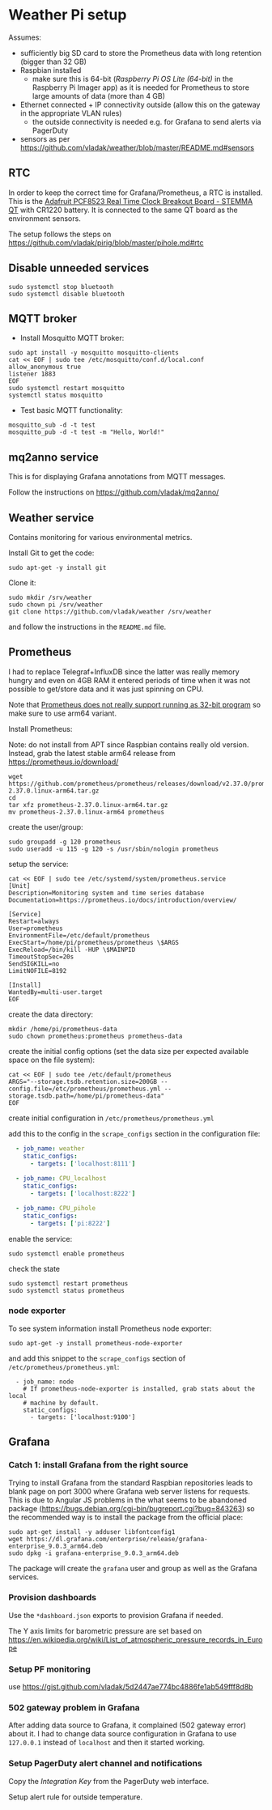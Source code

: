 # Weather Pi setup

Assumes:
  - sufficiently big SD card to store the Prometheus data with long retention (bigger than 32 GB)
  - Raspbian installed
    - make sure this is 64-bit (_Raspberry Pi OS Lite (64-bit)_ in the Raspberry Pi Imager app) as it is needed for Prometheus to store large amounts of data (more than 4 GB)
  - Ethernet connected + IP connectivity outside (allow this on the gateway in the appropriate VLAN rules)
    - the outside connectivity is needed e.g. for Grafana to send alerts via PagerDuty
  - sensors as per https://github.com/vladak/weather/blob/master/README.md#sensors

## RTC

In order to keep the correct time for Grafana/Prometheus, a RTC is installed. This is the [Adafruit PCF8523 Real Time Clock Breakout Board - STEMMA QT](https://www.adafruit.com/product/5189) with CR1220 battery. It is connected to the same QT board as the environment sensors.

The setup follows the steps on https://github.com/vladak/pirig/blob/master/pihole.md#rtc

## Disable unneeded services

```
sudo systemctl stop bluetooth
sudo systemctl disable bluetooth
```

## MQTT broker

- Install Mosquitto MQTT broker:
```
sudo apt install -y mosquitto mosquitto-clients
cat << EOF | sudo tee /etc/mosquitto/conf.d/local.conf
allow_anonymous true
listener 1883
EOF
sudo systemctl restart mosquitto
systemctl status mosquitto
```
- Test basic MQTT functionality:
```
mosquitto_sub -d -t test
mosquitto_pub -d -t test -m "Hello, World!"
```

## mq2anno service

This is for displaying Grafana annotations from MQTT messages.

Follow the instructions on https://github.com/vladak/mq2anno/

## Weather service

Contains monitoring for various environmental metrics.

Install Git to get the code:
```
sudo apt-get -y install git
```

Clone it:
```
sudo mkdir /srv/weather
sudo chown pi /srv/weather
git clone https://github.com/vladak/weather /srv/weather
```

and follow the instructions in the `README.md` file.

## Prometheus

I had to replace Telegraf+InfluxDB since the latter was really memory hungry and even on 4GB RAM it entered periods of time
when it was not possible to get/store data and it was just spinning on CPU.

Note that [Prometheus does not really support running as 32-bit program](https://github.com/prometheus/prometheus/issues/4392#issuecomment-433721793) so make sure to use arm64 variant.

Install Prometheus:

Note: do not install from APT since Raspbian contains really old version. Instead, grab the latest stable arm64 release from https://prometheus.io/download/

```
wget https://github.com/prometheus/prometheus/releases/download/v2.37.0/prometheus-2.37.0.linux-arm64.tar.gz
cd
tar xfz prometheus-2.37.0.linux-arm64.tar.gz
mv prometheus-2.37.0.linux-arm64 prometheus
```

create the user/group:
```
sudo groupadd -g 120 prometheus
sudo useradd -u 115 -g 120 -s /usr/sbin/nologin prometheus
```

setup the service:

```
cat << EOF | sudo tee /etc/systemd/system/prometheus.service
[Unit]
Description=Monitoring system and time series database
Documentation=https://prometheus.io/docs/introduction/overview/

[Service]
Restart=always
User=prometheus
EnvironmentFile=/etc/default/prometheus
ExecStart=/home/pi/prometheus/prometheus \$ARGS
ExecReload=/bin/kill -HUP \$MAINPID
TimeoutStopSec=20s
SendSIGKILL=no
LimitNOFILE=8192

[Install]
WantedBy=multi-user.target
EOF
```

create the data directory:
```
mkdir /home/pi/prometheus-data
sudo chown prometheus:prometheus prometheus-data
```

create the initial config options (set the data size per expected available space on the file system):
```
cat << EOF | sudo tee /etc/default/prometheus
ARGS="--storage.tsdb.retention.size=200GB --config.file=/etc/prometheus/prometheus.yml --storage.tsdb.path=/home/pi/prometheus-data"
EOF
```

create initial configuration in `/etc/prometheus/prometheus.yml`

add this to the config in the `scrape_configs` section in the configuration file:
```yml
  - job_name: weather
    static_configs:
      - targets: ['localhost:8111']
      
  - job_name: CPU_localhost
    static_configs:
      - targets: ['localhost:8222']

  - job_name: CPU_pihole
    static_configs:
      - targets: ['pi:8222']
```

enable the service:

```
sudo systemctl enable prometheus
```

check the state
```
sudo systemctl restart prometheus
sudo systemctl status prometheus
```

### node exporter

To see system information install Prometheus node exporter:
```
sudo apt-get -y install prometheus-node-exporter
```
and add this snippet to the `scrape_configs` section of `/etc/prometheus/prometheus.yml`: 
```
  - job_name: node
    # If prometheus-node-exporter is installed, grab stats about the local
    # machine by default.
    static_configs:
      - targets: ['localhost:9100']
```

## Grafana

### Catch 1: install Grafana from the right source

Trying to install Grafana from the standard Raspbian repositories leads to blank page on port 3000 where Grafana web server listens for requests. This is due to Angular JS problems in the what seems to be abandoned package (https://bugs.debian.org/cgi-bin/bugreport.cgi?bug=843263) so the recommended way is to install the package from the official place:
```
sudo apt-get install -y adduser libfontconfig1
wget https://dl.grafana.com/enterprise/release/grafana-enterprise_9.0.3_arm64.deb
sudo dpkg -i grafana-enterprise_9.0.3_arm64.deb
```

The package will create the `grafana` user and group as well as the Grafana services.

### Provision dashboards

Use the `*dashboard.json` exports to provision Grafana if needed.

The Y axis limits for barometric pressure are set based on https://en.wikipedia.org/wiki/List_of_atmospheric_pressure_records_in_Europe

### Setup PF monitoring

use https://gist.github.com/vladak/5d2447ae774bc4886fe1ab549fff8d8b

### 502 gateway problem in Grafana

After adding data source to Grafana, it complained (502 gateway error) about it. I had to change data source configuration in Grafana to use `127.0.0.1` instead of `localhost` and then it started working.

### Setup PagerDuty alert channel and notifications

Copy the *Integration Key* from the PagerDuty web interface.

Setup alert rule for outside temperature.
